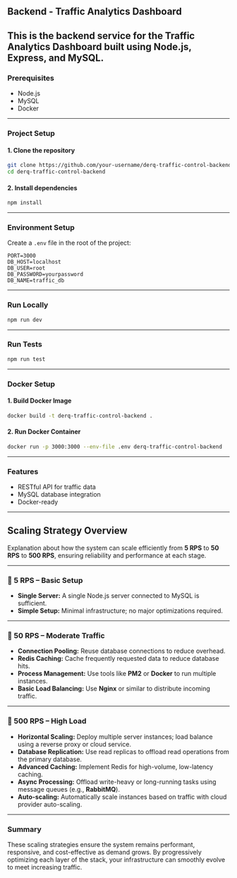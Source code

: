 ## Backend - Traffic Analytics Dashboard
This is the backend service for the Traffic Analytics Dashboard built using **Node.js**, **Express**, and **MySQL**.
---
### Prerequisites
- Node.js
- MySQL
- Docker
---
### Project Setup
#### 1. Clone the repository
```bash
git clone https://github.com/your-username/derq-traffic-control-backend.git
cd derq-traffic-control-backend
```
#### 2. Install dependencies
```bash
npm install
```
---
### Environment Setup
Create a `.env` file in the root of the project:
```env
PORT=3000
DB_HOST=localhost
DB_USER=root
DB_PASSWORD=yourpassword
DB_NAME=traffic_db
```
---
### Run Locally
```bash
npm run dev
```
---
### Run Tests
```bash
npm run test
```
---
### Docker Setup
#### 1. Build Docker Image
```bash
docker build -t derq-traffic-control-backend .
```
#### 2. Run Docker Container
```bash
docker run -p 3000:3000 --env-file .env derq-traffic-control-backend
```
---
### Features
- RESTful API for traffic data
- MySQL database integration
- Docker-ready
---


## Scaling Strategy Overview

Explanation about how the system can scale efficiently from **5 RPS**  to **50 RPS** to  **500 RPS**, ensuring reliability and performance at each stage.

---

### 🔹 5 RPS – Basic Setup
- **Single Server:** A single Node.js server connected to MySQL is sufficient.
- **Simple Setup:** Minimal infrastructure; no major optimizations required.

---

### 🔹 50 RPS – Moderate Traffic
- **Connection Pooling:** Reuse database connections to reduce overhead.
- **Redis Caching:** Cache frequently requested data to reduce database hits.
- **Process Management:** Use tools like **PM2** or **Docker** to run multiple instances.
- **Basic Load Balancing:** Use **Nginx** or similar to distribute incoming traffic.

---

### 🔹 500 RPS – High Load
- **Horizontal Scaling:** Deploy multiple server instances; load balance using a reverse proxy or cloud service.
- **Database Replication:** Use read replicas to offload read operations from the primary database.
- **Advanced Caching:** Implement Redis for high-volume, low-latency caching.
- **Async Processing:** Offload write-heavy or long-running tasks using message queues (e.g., **RabbitMQ**).
- **Auto-scaling:** Automatically scale instances based on traffic with cloud provider auto-scaling.

---

### Summary
These scaling strategies ensure the system remains performant, responsive, and cost-effective as demand grows. By progressively optimizing each layer of the stack, your infrastructure can smoothly evolve to meet increasing traffic.



